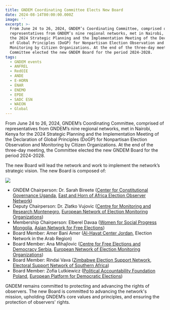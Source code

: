 ```yaml
---
title: GNDEM Coordinating Committee Elects New Board
date: 2024-08-14T00:00:00.000Z
image: ''
excerpt: >-
  From June 24 to 26, 2024, GNDEM’s Coordinating Committee, comprised of
  representatives from GNDEM’s nine regional networks, met in Nairobi, Kenya for
  the 2024 Strategic Planning and the Implementation Meeting of the Declaration
  of Global Principles (DoGP) for Nonpartisan Election Observation and
  Monitoring by Citizen Organizations. At the end of the three-day meeting, the
  Committee elected the new GNDEM Board for the period 2024-2028.
tags:
  - GNDEM events
  - ANFREL
  - RedOIE
  - ANDE
  - E-HORN
  - ENAR
  - ENEMO
  - EPDE
  - SADC ESN
  - WAEON
  - Global
---
```


From June 24 to 26, 2024, GNDEM’s Coordinating Committee, comprised of representatives from GNDEM’s nine regional networks, met in Nairobi, Kenya for the 2024 Strategic Planning and the Implementation Meeting of the Declaration of Global Principles (DoGP) for Nonpartisan Election Observation and Monitoring by Citizen Organizations. At the end of the three-day meeting, the Committee elected the new GNDEM Board for the period 2024-2028.

The new Board will lead the network and work to implement the network’s strategic vision. The new Board is composed of:

![](</uploads/GNDEM Board Graphic (1).png>)

* GNDEM Chairperson: Dr. Sarah Bireete ([Center for Constitutional Governance Uganda](https://ccgea.org/), [East and Horn of Africa Election Observer Network](https://ehorn.org/))
* Deputy Chairperson: Dr. Zlatko Vujovic ([Centre for Monitoring and Research Montenegro](https://cemi.org.me/en), [European Network of Election Monitoring Organizations](https://enemo.org/))
* Membership Chairperson: Elberel Davaa ([Women for Social Progress Mongolia](https://www.facebook.com/WomenforSocialProgress/?ref=br_rs&_rdc=1&_rdr), [Asian Network for Free Elections](https://anfrel.org/))
* Board Member: Amer Bani Amer ([Al-Hayat Center Jordan](https://www.rasedjo.com/en), Election Network in the Arab Region)
* Board Member: Ana Mihajlovic ([Centre for Free Elections and Democracy Serbia](https://www.cesid.rs/), [European Network of Election Monitoring Organizations](https://enemo.org/))
* Board Member: Rindai Vava ([Zimbabwe Election Support Network](https://www.zesn.org.zw/), [Electoral Support Network of Southern Africa](https://www.esn-sa.org/))
* Board Member: Zofia Lutkiewicz ([Political Accountability Foundation Poland](https://odpowiedzialnapolityka.pl/), [European Platform for Democratic Elections](https://epde.org/))

GNDEM remains committed to protecting and advancing the rights of observers. The new Board is committed to advancing the network's mission, upholding GNDEM’s core values and principles, and ensuring the protection of observers' rights.
